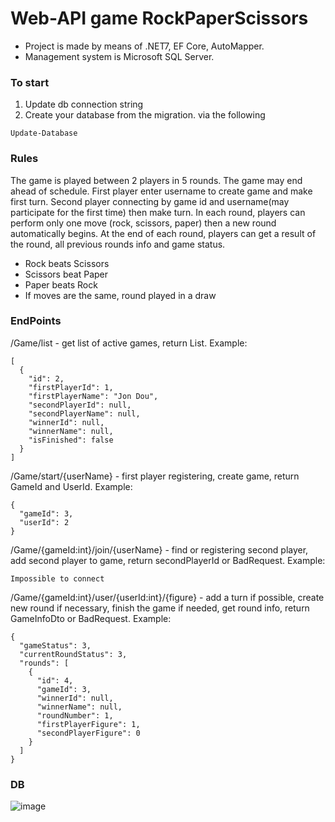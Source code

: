 # Web-API game RockPaperScissors

* Project is made by means of .NET7, EF Core, AutoMapper. 
* Management system is Microsoft SQL Server.

<h3>To start</h3>

1. Update db connection string
1. Create your database from the migration. via the following 

```
Update-Database
```

<h3>Rules</h3>
The game is played between 2 players in 5 rounds. The game may end ahead of schedule.
First player enter username to create game and make first turn. 
Second player connecting by game id and username(may participate for the first time) then make turn.
In each round, players can perform only one move (rock, scissors, paper) then a new round automatically begins.
At the end of each round, players can get a result of the round, all previous rounds info and game status. 

* Rock beats Scissors
* Scissors beat Paper
* Paper beats Rock
* If moves are the same, round played in a draw

<h3>EndPoints</h3>

/Game/list - get list of active games, return List<GameDto>. Example:

```
[
  {
    "id": 2,
    "firstPlayerId": 1,
    "firstPlayerName": "Jon Dou",
    "secondPlayerId": null,
    "secondPlayerName": null,
    "winnerId": null,
    "winnerName": null,
    "isFinished": false
  }
]
```

/Game/start/{userName} - first player registering, create game, return GameId and UserId. Example:

```
{
  "gameId": 3,
  "userId": 2
}
```

/Game/{gameId:int}/join/{userName} - find or registering second player, add second player to game, return secondPlayerId or BadRequest. Example:

```
Impossible to connect
```

/Game/{gameId:int}/user/{userId:int}/{figure} - add a turn if possible, create new round if necessary, finish the game if needed, get round info, return GameInfoDto or BadRequest. Example:

```
{
  "gameStatus": 3,
  "currentRoundStatus": 3,
  "rounds": [
    {
      "id": 4,
      "gameId": 3,
      "winnerId": null,
      "winnerName": null,
      "roundNumber": 1,
      "firstPlayerFigure": 1,
      "secondPlayerFigure": 0
    }
  ]
}
```

<h3>DB</h3>

![image](https://github.com/Anastasia1Minsk/RockPaperScissors/assets/92824314/1ff18ae9-a592-4e7d-abd5-5a78dd890058)
